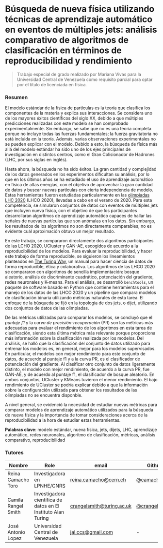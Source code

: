 # Búsqueda de nueva física utilizando técnicas de aprendizaje automático en eventos de múltiples jets: análisis comparativo de algoritmos de clasificación en términos de reproducibilidad y rendimiento 

> Trabajo especial de grado realizado por Mariana Vivas para la Universidad Central de Venezuela como requisito parcial para optar por el título de licenciada en física.
### Resumen
El modelo estándar de la física de partículas es la teoría que clasifica los componentes de la materia y explica sus interacciones. Se considera uno de los mayores éxitos científicos del siglo XX, debido a que múltiples predicciones realizadas con este modelo se han comprobado experimentalmente. Sin embargo, se sabe que no es una teoría completa porque no incluye todas las fuerzas fundamentales; la fuerza gravitatoria no está incluida en la teoría. Además, varias observaciones experimentales no se pueden explicar con el modelo. Debido a esto, la búsqueda de física más allá del modelo estándar ha sido uno de los ejes principales de investigación en distintos centros, como el Gran Colisionador de Hadrones (LHC, por sus siglas en inglés). 

Hasta ahora, la búsqueda no ha sido éxitos. La gran cantidad y complejidad de los datos generados en los experimentos dificultan su análisis, por lo que en los últimos años se ha estudiado el uso de aprendizaje automático en física de altas energías, con el objetivo de aprovechar la gran cantidad de datos y buscar nuevas partículas con cierta independencia de modelo. Estas herramientas fueron estudiadas particularmente en las [olimpiadas LHC 2020](https://lhco2020.github.io/homepage/) (LHCO 2020), llevadas a cabo en el verano de 2020. Para esta competencia, se simularon conjuntos de datos con eventos de múltiples jets que incluyen nueva física, con el objetivo de que los participantes desarrollaran algoritmos de aprendizaje automático capaces de hallar las señales de nuevas partículas que son anómalas en los datos. Sin embargo, los resultados de los algoritmos no son directamente comparables; no es evidente cuál aproximación obtuvo un mejor resultado.

En este trabajo, se compararon directamente dos algoritmos participantes de las LCHO 2020, UCluster y GAN-AE, escogidos de acuerdo a la reproducibilidad de los modelos. Para evaluar la reproducibilidad, y hacer este trabajo de forma reproducible, se siguieron los lineamientos planteados en [The Turing Way](https://the-turing-way.netlify.app/welcome.html), un manual para hacer ciencia de datos de forma reproducible, ética y colaborativa. Los algoritmos de las LHCO 2020 se compararon con algoritmos de sencilla implementación: bosque aleatorio, análisis de discriminante cuadrático, potenciación del gradiente, redes neuronales y K-means. Para el análisis, se desarrolló `benchtools`, un paquete de software basado en Python que contiene herramientas para el manejo de los datos de las LHCO 2020 y un pipeline que compara modelos de clasificación binaria utilizando métricas naturales de esta tarea. El enfoque de la búsqueda se fijó en la topología de dos jets, o dijet, utilizando dos conjuntos de datos de las olimpiadas.

De las métricas utilizadas para comparar los modelos, se concluyó que el *puntaje f1* y la *curva de precisión-recuperación* (PR) son las métricas más adecuadas para evaluar el rendimiento de los algoritmos en esta tarea de clasificación, siendo esta última métrica más relevante porque proporciona más información sobre la clasificación realizada por los modelos. Del análisis, se halló que la clasificación del conjunto de datos utilizado para entrenar los modelos es, en general, mejor para los modelos supervisados. En particular, el modelos con mejor rendimiento para este conjunto de datos, de acuerdo al puntaje f1 y a la curva PR, es el clasificador de potenciación del gradiente. Al clasificar otro conjunto de datos ligeramente distinto, el modelo con mejor rendimiento, de acuerdo a la curva PR, fue GAN-AE, y de acuerdo al puntaje f1, el clasificador de bosque aleatorio. En ambos conjuntos, UCluster y KMeans tuvieron el menor rendimiento. El bajo rendimiento de UCluster se podría explicar debido a que la información sobre la configuración utilizada para obtener los resultados de las olimpiadas no se encuentra disponble.

A nivel general, se evidenció la necesidad de estudiar nuevas métricas para comparar modelos de aprendizaje automático utilizados para la búsqueda de nueva física y la importancia de tomar consideraciones acerca de la reproducibilidad a la hora de estudiar estas herramientas.

**Palabras clave**: modelo estándar, nueva física, jets, dijets, LHC, aprendizaje automático, redes neuronales, algoritmo de clasificación, métricas, análisis comparativo, reproducibilidad 
### Tutores
| Nombre | Role | email | Github | 
| --- | --- | --- | --- |
| Reina Camacho Toro | Investigadora en LPNHE/CNRS  | [reina.camacho@cern.ch](mailto:reina.camacho@cern.ch) | [@camachoreina](https://camachoreina.github.io) |
| Camila Rangel Smith | Investigadora científica de datos en El Instituto Alan Turing | [crangelsmith@turing.ac.uk](mailto:crangelsmith@turing.ac.uk) |[@crangelsmith](https://github.com/crangelsmith) |
| José Antonio Lopez | Universidad Central de Venezuela | [jal.ccs@gmail.com](mailto:jal.ccs@gmail.com) | - |